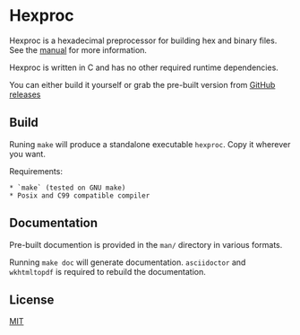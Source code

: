 # Hexproc

Hexproc is a hexadecimal preprocessor for building hex and binary files.
See the [manual](man/hexproc.adoc) for more information.

Hexproc is written in C and has no other required runtime dependencies.

You can either build it yourself or grab the pre-built version from
[GitHub releases](https://github.com/PhilipRoman/hexproc/releases)

## Build

Runing `make` will produce a standalone executable `hexproc`. Copy it wherever
you want.

Requirements:

	* `make` (tested on GNU make)
	* Posix and C99 compatible compiler

## Documentation

Pre-built documention is provided in the `man/` directory in various formats.

Running `make doc` will generate documentation. `asciidoctor` and `wkhtmltopdf`
is required to rebuild the documentation.

## License

[MIT](LICENSE)
